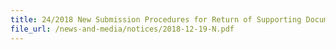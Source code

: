 ```yaml
---
title: 24/2018 New Submission Procedures for Return of Supporting Documents for Selected Permits via NTP  
file_url: /news-and-media/notices/2018-12-19-N.pdf
---
```

